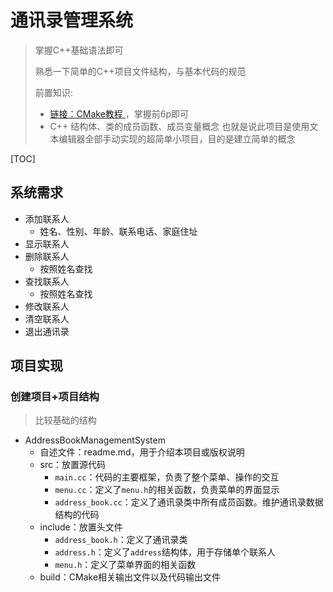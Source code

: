 # 通讯录管理系统
> 掌握C++基础语法即可
> 
> 熟悉一下简单的C++项目文件结构，与基本代码的规范
> 
> 前置知识:
> - [链接：CMake教程 ](https://www.bilibili.com/video/BV14s4y1g7Zj)，掌握前6p即可
> - C++ 结构体、类的成员函数、成员变量概念
> 也就是说此项目是使用文本编辑器全部手动实现的超简单小项目，目的是建立简单的概念

[TOC]

## 系统需求
- 添加联系人
    - 姓名、性别、年龄、联系电话、家庭住址
- 显示联系人
- 删除联系人
    - 按照姓名查找
- 查找联系人
    - 按照姓名查找
- 修改联系人
- 清空联系人
- 退出通讯录

## 项目实现

### 创建项目+项目结构
> 比较基础的结构
- AddressBookManagementSystem
    - 自述文件：readme.md，用于介绍本项目或版权说明
    - src：放置源代码
        - `main.cc`：代码的主要框架，负责了整个菜单、操作的交互
        - `menu.cc`：定义了`menu.h`的相关函数，负责菜单的界面显示
        - `address_book.cc`：定义了通讯录类中所有成员函数。维护通讯录数据结构的代码
    - include：放置头文件
        - `address_book.h`：定义了通讯录类
        - `address.h`：定义了`address`结构体，用于存储单个联系人
        - `menu.h`：定义了菜单界面的相关函数
    - build：CMake相关输出文件以及代码输出文件

